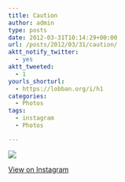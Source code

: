 ```yaml
---
title: Caution
author: admin
type: posts
date: 2012-03-31T10:14:29+00:00
url: /posts/2012/03/31/caution/
aktt_notify_twitter:
  - yes
aktt_tweeted:
  - 1
yourls_shorturl:
  - https://lobban.org/i/h1
categories:
  - Photos
tags:
  - instagram
  - Photos

---
```

![][1]

[View on Instagram][2]

 [1]: https://lobban.org/wp-content/uploads/HLIC/82774b45b6945864f5ebee3571d8e156.jpg
 [2]: http://instagr.am/p/I1ToIRKlsK/